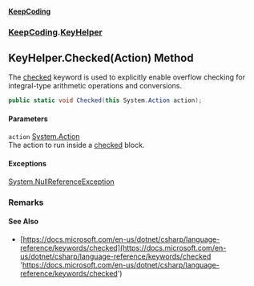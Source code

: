 #### [KeepCoding](index.md 'index')
### [KeepCoding](KeepCoding.md 'KeepCoding').[KeyHelper](KeyHelper.md 'KeepCoding.KeyHelper')
## KeyHelper.Checked(Action) Method
The [checked](https://docs.microsoft.com/en-us/dotnet/csharp/language-reference/keywords/checked 'https://docs.microsoft.com/en-us/dotnet/csharp/language-reference/keywords/checked') keyword is used to explicitly enable overflow checking for integral-type arithmetic operations and conversions.  
```csharp
public static void Checked(this System.Action action);
```
#### Parameters
<a name='KeepCoding_KeyHelper_Checked(System_Action)_action'></a>
`action` [System.Action](https://docs.microsoft.com/en-us/dotnet/api/System.Action 'System.Action')  
The action to run inside a [checked](https://docs.microsoft.com/en-us/dotnet/csharp/language-reference/keywords/checked 'https://docs.microsoft.com/en-us/dotnet/csharp/language-reference/keywords/checked') block.
  
#### Exceptions
[System.NullReferenceException](https://docs.microsoft.com/en-us/dotnet/api/System.NullReferenceException 'System.NullReferenceException')  
### Remarks
#### See Also
- [https://docs.microsoft.com/en-us/dotnet/csharp/language-reference/keywords/checked](https://docs.microsoft.com/en-us/dotnet/csharp/language-reference/keywords/checked 'https://docs.microsoft.com/en-us/dotnet/csharp/language-reference/keywords/checked')
